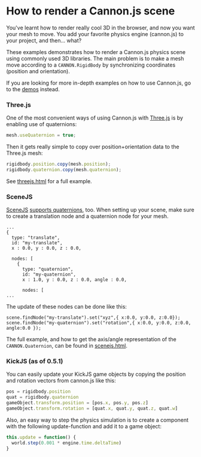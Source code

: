 # How to render a Cannon.js scene

You've learnt how to render really cool 3D in the browser, and now you want your mesh to move. You add your favorite physics engine (cannon.js) to your project, and then... what?

These examples demonstrates how to render a Cannon.js physics scene using commonly used 3D libraries. The main problem is to make a mesh move according to a ```CANNON.RigidBody``` by synchronizing coordinates (position and orientation).

If you are looking for more in-depth examples on how to use Cannon.js, go to the [demos](https://github.com/schteppe/cannon.js/tree/master/demos) instead.

### Three.js

One of the most convenient ways of using Cannon.js with [Three.js](https://github.com/mrdoob/three.js/) is by enabling use of quaternions:

```javascript
mesh.useQuaternion = true;
```

Then it gets really simple to copy over position+orientation data to the Three.js mesh:
```javascript
rigidbody.position.copy(mesh.position);
rigidbody.quaternion.copy(mesh.quaternion);
```

See [threejs.html](https://github.com/schteppe/cannon.js/blob/master/examples/threejs.html) for a full example.

### SceneJS

[SceneJS](http://scenejs.org/) [supports quaternions](http://scenejs.wikispaces.com/quaternion), too. When setting up your scene, make sure to create a translation node and a quaternion node for your mesh.

```
...
{
  type: "translate",
  id: "my-translate",
  x : 0.0, y : 0.0, z : 0.0,
  
  nodes: [
    {
      type: "quaternion",
      id: "my-quaternion",
      x : 1.0, y : 0.0, z : 0.0, angle : 0.0,
            
      nodes: [
...
```
The update of these nodes can be done like this:
```
scene.findNode("my-translate").set("xyz",{ x:0.0, y:0.0, z:0.0});
scene.findNode("my-quaternion").set("rotation",{ x:0.0, y:0.0, z:0.0, angle:0.0 });
```
The full example, and how to get the axis/angle representation of the ```CANNON.Quaternion```, can be found in [scenejs.html](https://github.com/schteppe/cannon.js/blob/master/examples/scenejs.html).

### KickJS (as of 0.5.1)

You can easily update your KickJS game objects by copying the position and rotation vectors from cannon.js like this:

```javascript
pos = rigidbody.position
quat = rigidbody.quaternion
gameObject.transform.position = [pos.x, pos.y, pos.z]
gameObject.transform.rotation = [quat.x, quat.y, quat.z, quat.w]
```

Also, an easy way to step the physics simulation is to create a component with the following update-function and add it to a game object:

```javascript
this.update = function() {
  world.step(0.001 * engine.time.deltaTime)
}
```
